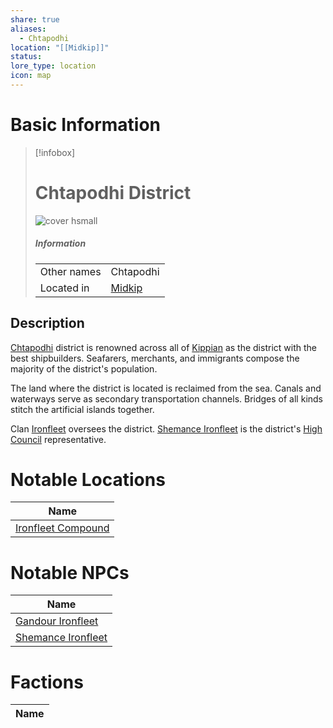 ```yaml
---
share: true
aliases:
  - Chtapodhi
location: "[[Midkip]]"
status: 
lore_type: location
icon: map
---
```

# Basic Information
> [!infobox]
> # Chtapodhi District
> ![cover hsmall](insertimage.png)
> ##### Information
> |   |  |
> | ---- | ---- |
> | Other names | Chtapodhi|
> | Located in | [Midkip](../Settlements/Midkip.md)|
## Description
[Chtapodhi](Chtapodhi%20District.md) district is renowned across all of [Kippian](../Kingdoms/Kingdom%20of%20United%20Kippian.md) as the district with the best shipbuilders. Seafarers, merchants, and immigrants compose the majority of the district's population.

The land where the district is located is reclaimed from the sea. Canals and waterways serve as secondary transportation channels. Bridges of all kinds stitch the artificial islands together.

Clan [Ironfleet](../../../Ironfleet%20Clan.md) oversees the district. [Shemance Ironfleet](../../../Shemance%20Ironfleet.md) is the district's [High Council](../../Factions/The%20High%20Council%20of%20Midkip.md) representative.
# Notable Locations
| Name                                                          |
| ------------------------------------------------------------- |
| [Ironfleet Compound](./Ironfleet%20Compound.md) |

# Notable NPCs
| Name                                               |
| -------------------------------------------------- |
| [Gandour Ironfleet](../../../Gandour%20Ironfleet.md)   |
| [Shemance Ironfleet](../../../Shemance%20Ironfleet.md) |

# Factions
| Name |
| ---- |
